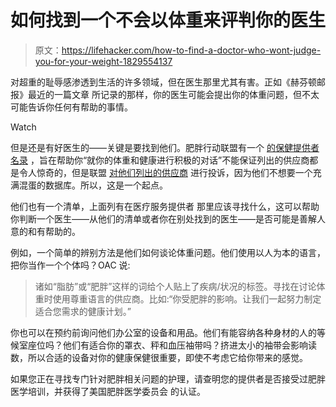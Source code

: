 # 如何找到一个不会以体重来评判你的医生

> 原文：<https://lifehacker.com/how-to-find-a-doctor-who-wont-judge-you-for-your-weight-1829554137>

对超重的耻辱感渗透到生活的许多领域，但在医生那里尤其有害。正如《赫芬顿邮报》最近的一篇文章 所记录的那样，你的医生可能会提出你的体重问题，但不太可能告诉你任何有帮助的事情。

Watch

但是还是有好医生的——关键是要找到他们。肥胖行动联盟有一个 [的保健提供者名录](https://obesitycareproviders.com/) ，旨在帮助你“就你的体重和健康进行积极的对话”不能保证列出的供应商都是令人惊奇的，但是联盟 [对他们列出的供应商](https://obesitycareproviders.com/help) 进行投诉，因为他们不想要一个充满混蛋的数据库。所以，这是一个起点。

他们也有一个清单，上面列有在医疗服务提供者 那里应该寻找什么，这可以帮助你判断一个医生——从他们的清单或者你在别处找到的医生——是否可能是善解人意的和有帮助的。

例如，一个简单的辨别方法是他们如何谈论体重问题。他们使用以人为本的语言，把你当作一个个体吗？OAC 说:

> 诸如“脂肪”或“肥胖”这样的词给个人贴上了疾病/状况的标签。寻找在讨论体重时使用尊重语言的供应商。比如:“你受肥胖的影响。让我们一起努力制定适合您需求的健康计划。”

你也可以在预约前询问他们办公室的设备和用品。他们有能容纳各种身材的人的等候室座位吗？他们有适合你的罩衣、秤和血压袖带吗？挤进太小的袖带会影响读数，所以合适的设备对你的健康保健很重要，即使不考虑它给你带来的感觉。

如果您正在寻找专门针对肥胖相关问题的护理，请查明您的提供者是否接受过肥胖医学培训，并获得了美国肥胖医学委员会 的认证。